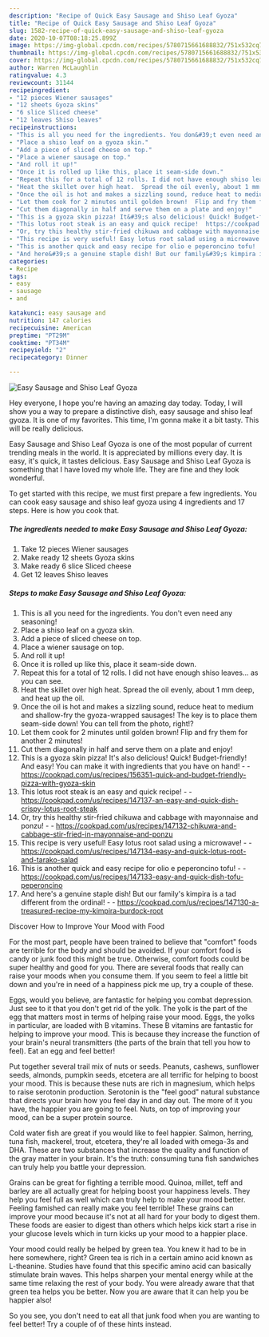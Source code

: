 ```yaml
---
description: "Recipe of Quick Easy Sausage and Shiso Leaf Gyoza"
title: "Recipe of Quick Easy Sausage and Shiso Leaf Gyoza"
slug: 1582-recipe-of-quick-easy-sausage-and-shiso-leaf-gyoza
date: 2020-10-07T08:18:25.899Z
image: https://img-global.cpcdn.com/recipes/5780715661688832/751x532cq70/easy-sausage-and-shiso-leaf-gyoza-recipe-main-photo.jpg
thumbnail: https://img-global.cpcdn.com/recipes/5780715661688832/751x532cq70/easy-sausage-and-shiso-leaf-gyoza-recipe-main-photo.jpg
cover: https://img-global.cpcdn.com/recipes/5780715661688832/751x532cq70/easy-sausage-and-shiso-leaf-gyoza-recipe-main-photo.jpg
author: Warren McLaughlin
ratingvalue: 4.3
reviewcount: 31144
recipeingredient:
- "12 pieces Wiener sausages"
- "12 sheets Gyoza skins"
- "6 slice Sliced cheese"
- "12 leaves Shiso leaves"
recipeinstructions:
- "This is all you need for the ingredients. You don&#39;t even need any seasoning!"
- "Place a shiso leaf on a gyoza skin."
- "Add a piece of sliced cheese on top."
- "Place a wiener sausage on top."
- "And roll it up!"
- "Once it is rolled up like this, place it seam-side down."
- "Repeat this for a total of 12 rolls. I did not have enough shiso leaves... as you can see."
- "Heat the skillet over high heat.  Spread the oil evenly, about 1 mm deep, and heat up the oil."
- "Once the oil is hot and makes a sizzling sound, reduce heat to medium and shallow-fry the gyoza-wrapped sausages! The key is to place them seam-side down! You can tell from the photo, right!?"
- "Let them cook for 2 minutes until golden brown!  Flip and fry them for another 2 minutes!"
- "Cut them diagonally in half and serve them on a plate and enjoy!"
- "This is a gyoza skin pizza! It&#39;s also delicious! Quick! Budget-friendly! And easy! You can make it with ingredients that you have on hand!  https://cookpad.com/us/recipes/156351-quick-and-budget-friendly-pizza-with-gyoza-skin"
- "This lotus root steak is an easy and quick recipe!  https://cookpad.com/us/recipes/147137-an-easy-and-quick-dish-crispy-lotus-root-steak"
- "Or, try this healthy stir-fried chikuwa and cabbage with mayonnaise and ponzu!  https://cookpad.com/us/recipes/147132-chikuwa-and-cabbage-stir-fried-in-mayonnaise-and-ponzu"
- "This recipe is very useful! Easy lotus root salad using a microwave!  https://cookpad.com/us/recipes/147134-easy-and-quick-lotus-root-and-tarako-salad"
- "This is another quick and easy recipe for olio e peperoncino tofu!  https://cookpad.com/us/recipes/147133-easy-and-quick-dish-tofu-peperoncino"
- "And here&#39;s a genuine staple dish! But our family&#39;s kimpira is a tad different from the ordinal!  https://cookpad.com/us/recipes/147130-a-treasured-recipe-my-kimpira-burdock-root"
categories:
- Recipe
tags:
- easy
- sausage
- and

katakunci: easy sausage and 
nutrition: 147 calories
recipecuisine: American
preptime: "PT29M"
cooktime: "PT34M"
recipeyield: "2"
recipecategory: Dinner

---
```



![Easy Sausage and Shiso Leaf Gyoza](https://img-global.cpcdn.com/recipes/5780715661688832/751x532cq70/easy-sausage-and-shiso-leaf-gyoza-recipe-main-photo.jpg)

Hey everyone, I hope you're having an amazing day today. Today, I will show you a way to prepare a distinctive dish, easy sausage and shiso leaf gyoza. It is one of my favorites. This time, I'm gonna make it a bit tasty. This will be really delicious.



Easy Sausage and Shiso Leaf Gyoza is one of the most popular of current trending meals in the world. It is appreciated by millions every day. It is easy, it's quick, it tastes delicious. Easy Sausage and Shiso Leaf Gyoza is something that I have loved my whole life. They are fine and they look wonderful.


To get started with this recipe, we must first prepare a few ingredients. You can cook easy sausage and shiso leaf gyoza using 4 ingredients and 17 steps. Here is how you cook that.

<!--inarticleads1-->

##### The ingredients needed to make Easy Sausage and Shiso Leaf Gyoza:

1. Take 12 pieces Wiener sausages
1. Make ready 12 sheets Gyoza skins
1. Make ready 6 slice Sliced cheese
1. Get 12 leaves Shiso leaves




<!--inarticleads2-->

##### Steps to make Easy Sausage and Shiso Leaf Gyoza:

1. This is all you need for the ingredients. You don&#39;t even need any seasoning!
1. Place a shiso leaf on a gyoza skin.
1. Add a piece of sliced cheese on top.
1. Place a wiener sausage on top.
1. And roll it up!
1. Once it is rolled up like this, place it seam-side down.
1. Repeat this for a total of 12 rolls. I did not have enough shiso leaves... as you can see.
1. Heat the skillet over high heat.  Spread the oil evenly, about 1 mm deep, and heat up the oil.
1. Once the oil is hot and makes a sizzling sound, reduce heat to medium and shallow-fry the gyoza-wrapped sausages! The key is to place them seam-side down! You can tell from the photo, right!?
1. Let them cook for 2 minutes until golden brown!  Flip and fry them for another 2 minutes!
1. Cut them diagonally in half and serve them on a plate and enjoy!
1. This is a gyoza skin pizza! It&#39;s also delicious! Quick! Budget-friendly! And easy! You can make it with ingredients that you have on hand! -  - https://cookpad.com/us/recipes/156351-quick-and-budget-friendly-pizza-with-gyoza-skin
1. This lotus root steak is an easy and quick recipe! -  - https://cookpad.com/us/recipes/147137-an-easy-and-quick-dish-crispy-lotus-root-steak
1. Or, try this healthy stir-fried chikuwa and cabbage with mayonnaise and ponzu! -  - https://cookpad.com/us/recipes/147132-chikuwa-and-cabbage-stir-fried-in-mayonnaise-and-ponzu
1. This recipe is very useful! Easy lotus root salad using a microwave! -  - https://cookpad.com/us/recipes/147134-easy-and-quick-lotus-root-and-tarako-salad
1. This is another quick and easy recipe for olio e peperoncino tofu! -  - https://cookpad.com/us/recipes/147133-easy-and-quick-dish-tofu-peperoncino
1. And here&#39;s a genuine staple dish! But our family&#39;s kimpira is a tad different from the ordinal! -  - https://cookpad.com/us/recipes/147130-a-treasured-recipe-my-kimpira-burdock-root




Discover How to Improve Your Mood with Food


For the most part, people have been trained to believe that "comfort" foods are terrible for the body and should be avoided. If your comfort food is candy or junk food this might be true. Otherwise, comfort foods could be super healthy and good for you. There are several foods that really can raise your moods when you consume them. If you seem to feel a little bit down and you're in need of a happiness pick me up, try a couple of these.

Eggs, would you believe, are fantastic for helping you combat depression. Just see to it that you don't get rid of the yolk. The yolk is the part of the egg that matters most in terms of helping raise your mood. Eggs, the yolks in particular, are loaded with B vitamins. These B vitamins are fantastic for helping to improve your mood. This is because they increase the function of your brain's neural transmitters (the parts of the brain that tell you how to feel). Eat an egg and feel better!

Put together several trail mix of nuts or seeds. Peanuts, cashews, sunflower seeds, almonds, pumpkin seeds, etcetera are all terrific for helping to boost your mood. This is because these nuts are rich in magnesium, which helps to raise serotonin production. Serotonin is the "feel good" natural substance that directs your brain how you feel day in and day out. The more of it you have, the happier you are going to feel. Nuts, on top of improving your mood, can be a super protein source.

Cold water fish are great if you would like to feel happier. Salmon, herring, tuna fish, mackerel, trout, etcetera, they're all loaded with omega-3s and DHA. These are two substances that increase the quality and function of the gray matter in your brain. It's the truth: consuming tuna fish sandwiches can truly help you battle your depression. 

Grains can be great for fighting a terrible mood. Quinoa, millet, teff and barley are all actually great for helping boost your happiness levels. They help you feel full as well which can truly help to make your mood better. Feeling famished can really make you feel terrible! These grains can improve your mood because it's not at all hard for your body to digest them. These foods are easier to digest than others which helps kick start a rise in your glucose levels which in turn kicks up your mood to a happier place.

Your mood could really be helped by green tea. You knew it had to be in here somewhere, right? Green tea is rich in a certain amino acid known as L-theanine. Studies have found that this specific amino acid can basically stimulate brain waves. This helps sharpen your mental energy while at the same time relaxing the rest of your body. You were already aware that that green tea helps you be better. Now you are aware that it can help you be happier also!

So you see, you don't need to eat all that junk food when you are wanting to feel better! Try  a  couple of  of  these  hints  instead.

